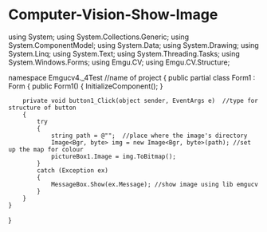 # Computer-Vision-Show-Image
using System;
using System.Collections.Generic;
using System.ComponentModel;
using System.Data;
using System.Drawing;
using System.Linq;
using System.Text;
using System.Threading.Tasks;
using System.Windows.Forms;
using Emgu.CV;
using Emgu.CV.Structure;

namespace Emgucv4._4Test //name of project
{
    public partial class Form1 : Form
    {
        public Form1()
        {
            InitializeComponent();
        }

        private void button1_Click(object sender, EventArgs e)  //type for structure of button 
        {
            try
            {
                string path = @"";  //place where the image's directory
                Image<Bgr, byte> img = new Image<Bgr, byte>(path); //set up the map for colour
                pictureBox1.Image = img.ToBitmap();
            }   
            catch (Exception ex)
            {
                MessageBox.Show(ex.Message); //show image using lib emgucv
            }
        }
    }
}
